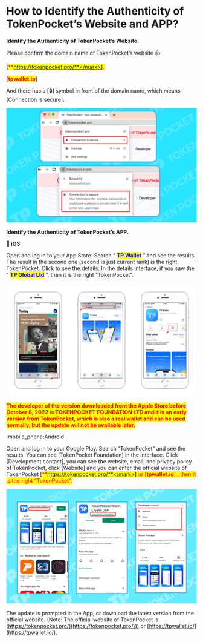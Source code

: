 # How to Identify the Authenticity of TokenPocket’s Website and APP?

**Identify the Authenticity of TokenPocket’s Website.**

Please confirm the domain name of TokenPocket’s website :thumbsup:

\[<mark style="color:red;">**https://tokenpocket.pro/**</mark>].

\[<mark style="color:red;">**tpwallet.io**</mark>]&#x20;

And there has a \[🔒] symbol in front of the domain name, which means \[Connection is secure].

![](<../../.gitbook/assets/image (44) (1).png>)

**Identify the Authenticity of TokenPocket’s APP.**

&#x20;**🍎 iOS**

Open and log in to your App Store. Search “ <mark style="color:blue;">**TP Wallet**</mark> ” and see the results. The result in the second one (second is just current rank) is the right TokenPocket. Click to see the details. In the details interface,  if you saw the “ <mark style="color:blue;">**TP Global Ltd**</mark> ”, then it is the right “TokenPocket”.

![](../../.gitbook/assets/e93f477004358a65401319580ff.png)

<mark style="color:red;">**The developer of the version downloaded from the Apple Store before October 8, 2022 is TOKENPOCKET FOUNDATION LTD and it is an early version from TokenPocket, which is also a real wallet and can be used normally, but the update will not be available later.**</mark>

:mobile\_phone:Android

Open and log in to your Google Play. Search “TokenPocket” and see the results. You can see \[TokenPocket Foundation] in the interface. Click \[Development contact], you can see the website, email,  and privacy policy of TokenPocket, click \[Website] and you can enter the official website of TokenPocket \[<mark style="color:red;">**https://tokenpocket.pro/**</mark>] or \[<mark style="color:red;">**tpwallet.io**</mark>] , then it is the right “TokenPocket”.&#x20;

![](<../../.gitbook/assets/image (55) (1).png>)

The update is prompted in the App, or download the latest version from the official website. (Note: The official website of TokenPocket is: [https://tokenpocket.pro/](https://tokenpocket.pro/\)) or [https://tpwallet.io/](https://tpwallet.io/).
